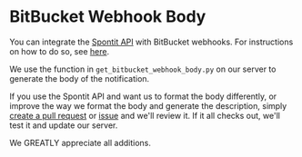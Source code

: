 # BitBucket Webhook Body

You can integrate the <a href="https://api.spontit.com">Spontit API</a> with BitBucket webhooks. For instructions on how to do so, see <a href="https://youtu.be/EJErqhSG0G8">here</a>.

We use the function in `get_bitbucket_webhook_body.py` on our server to generate the body of the notification. 

If you use the Spontit API and want us to format the body differently, or improve the way we format the body and generate the description, simply <a href="https://github.com/spontit/bitbucket-webhook-string/compare" target="_blank">create a pull request</a> or <a href="https://github.com/spontit/bitbucket-webhook-string/issues/new" target="_blank">issue</a> and we'll review it. If it all checks out, we'll test it and update our server. 

We GREATLY appreciate all additions.
